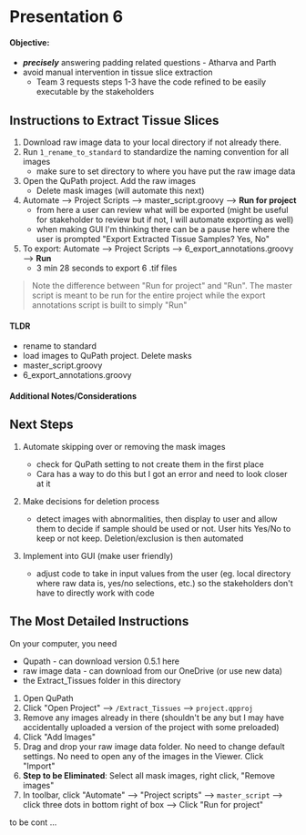 # Presentation 6

#### Objective: 
- ***precisely*** answering padding related questions - Atharva and Parth 
- avoid manual intervention in tissue slice extraction
	- Team 3 requests steps 1-3 have the code refined to be easily executable by the stakeholders

## Instructions to Extract Tissue Slices

1. Download raw image data to your local directory if not already there.
2. Run `1_rename_to_standard` to standardize the naming convention for all images
	- make sure to set directory to where you have put the raw image data
3. Open the QuPath project. Add the raw images
	- Delete mask images (will automate this next)
4. Automate --> Project Scripts --> master_script.groovy --> **Run for project** 
	- from here a user can review what will be exported (might be useful for stakeholder to review but if not, I will automate exporting as well)
	- when making GUI I'm thinking there can be a pause here where the user is prompted "Export Extracted Tissue Samples? Yes, No"
5. To export: Automate --> Project Scripts --> 6_export_annotations.groovy --> **Run**
	- 3 min 28 seconds to export 6 .tif files

>Note the difference between "Run for project" and "Run". The master script is meant to be run for the entire project while the export annotations script is built to simply "Run"

#### TLDR
- rename to standard
- load images to QuPath project. Delete masks
- master_script.groovy
- 6_export_annotations.groovy

#### Additional Notes/Considerations

## Next Steps
1. Automate skipping over or removing the mask images
	- check for QuPath setting to not create them in the first place
	- Cara has a way to do this but I got an error and need to look closer at it

2. Make decisions for deletion process
	- detect images with abnormalities, then display to user and allow them to decide if sample should be used or not. User hits Yes/No to keep or not keep. Deletion/exclusion is then automated

3. Implement into GUI (make user friendly)
	- adjust code to take in input values from the user (eg. local directory where raw data is, yes/no selections, etc.) so the stakeholders don't have to directly work with code

## The Most Detailed Instructions

On your computer, you need
- Qupath - can download version 0.5.1 here
- raw image data - can download from our OneDrive (or use new data)
- the Extract_Tissues folder in this directory

1. Open QuPath
2. Click "Open Project" --> `/Extract_Tissues` --> `project.qpproj`
3. Remove any images already in there (shouldn't be any but I may have accidentally uploaded a version of the project with some preloaded)
4. Click "Add Images"
5. Drag and drop your raw image data folder. No need to change default settings. No need to open any of the images in the Viewer. Click "Import"
6. **Step to be Eliminated**: Select all mask images, right click, "Remove images"
7. In toolbar, click "Automate" --> "Project scripts" --> `master_script` --> click three dots in bottom right of box --> Click "Run for project"

to be cont ...
